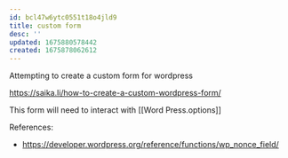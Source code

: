 ```yaml
---
id: bcl47w6ytc0551t18o4jld9
title: custom form
desc: ''
updated: 1675880578442
created: 1675878062612
---
```


Attempting to create a custom form for wordpress

https://saika.li/how-to-create-a-custom-wordpress-form/

This form will need to interact with [[Word Press.options]]


References:
 * https://developer.wordpress.org/reference/functions/wp_nonce_field/